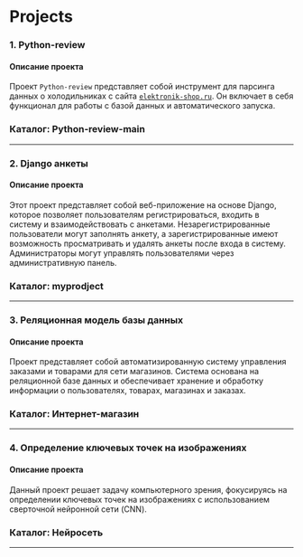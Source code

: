 # Projects

### 1. Python-review

#### Описание проекта
Проект `Python-review` представляет собой инструмент для парсинга данных о холодильниках с сайта [`elektronik-shop.ru`](https://elektronik-shop.ru/catalog/kholodilniki/?view=list&page_count=12&sort=shows&by=desc&PAGEN_1=). Он включает в себя функционал для работы с базой данных и автоматического запуска.
### Каталог: Python-review-main
---

### 2. Django анкеты

#### Описание проекта
Этот проект представляет собой веб-приложение на основе Django, которое позволяет пользователям регистрироваться, входить в систему и взаимодействовать с анкетами. Незарегистрированные пользователи могут заполнять анкету, а зарегистрированные имеют возможность просматривать и удалять анкеты после входа в систему. Администраторы могут управлять пользователями через административную панель.
### Каталог: myprodject
---

### 3. Реляционная модель базы данных

#### Описание проекта
Проект представляет собой автоматизированную систему управления заказами и товарами для сети магазинов. Система основана на реляционной базе данных и обеспечивает хранение и обработку информации о пользователях, товарах, магазинах и заказах.
### Каталог: Интернет-магазин
---

### 4. Определение ключевых точек на изображениях

#### Описание проекта
Данный проект решает задачу компьютерного зрения, фокусируясь на определении ключевых точек на изображениях с использованием сверточной нейронной сети (CNN). 
### Каталог: Нейросеть
---

